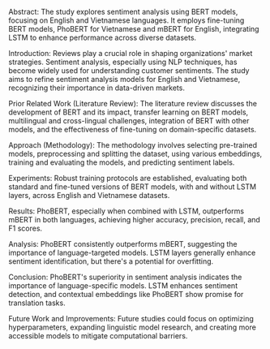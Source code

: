 Abstract: The study explores sentiment analysis using BERT models, focusing on English and Vietnamese languages. It employs fine-tuning BERT models, PhoBERT for Vietnamese and mBERT for English, integrating LSTM to enhance performance across diverse datasets.

Introduction: Reviews play a crucial role in shaping organizations' market strategies. Sentiment analysis, especially using NLP techniques, has become widely used for understanding customer sentiments. The study aims to refine sentiment analysis models for English and Vietnamese, recognizing their importance in data-driven markets.

Prior Related Work (Literature Review): The literature review discusses the development of BERT and its impact, transfer learning on BERT models, multilingual and cross-lingual challenges, integration of BERT with other models, and the effectiveness of fine-tuning on domain-specific datasets.

Approach (Methodology): The methodology involves selecting pre-trained models, preprocessing and splitting the dataset, using various embeddings, training and evaluating the models, and predicting sentiment labels.

Experiments: Robust training protocols are established, evaluating both standard and fine-tuned versions of BERT models, with and without LSTM layers, across English and Vietnamese datasets.

Results: PhoBERT, especially when combined with LSTM, outperforms mBERT in both languages, achieving higher accuracy, precision, recall, and F1 scores.

Analysis: PhoBERT consistently outperforms mBERT, suggesting the importance of language-targeted models. LSTM layers generally enhance sentiment identification, but there's a potential for overfitting.

Conclusion: PhoBERT's superiority in sentiment analysis indicates the importance of language-specific models. LSTM enhances sentiment detection, and contextual embeddings like PhoBERT show promise for translation tasks.

Future Work and Improvements: Future studies could focus on optimizing hyperparameters, expanding linguistic model research, and creating more accessible models to mitigate computational barriers.
